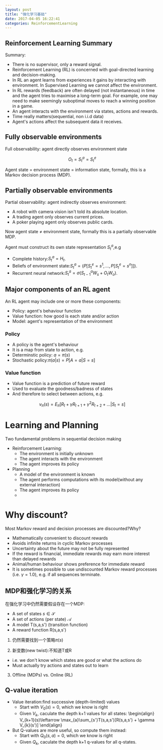 ```yaml
---
layout: post
title: "强化学习基础"
date: 2017-04-05 16:22:41
categories: ReinforcementLearning
---
```

## Reinforcement Learning Summary
Summary:

- There is no supervisor, only a reward signal.
- Reinforcement Learning (RL) is concerned with goal-directed learning and decision-making.
- In RL an agent learns from experiences it gains by interacting with environment. In Supervised Learning we cannot affect the environment.
- In RL rewards (feedback) are often delayed (not instantaneous) in time and the agent tries to maximise a long-term goal. For example, one may need to make seemingly suboptimal moves to reach a winning position in a game.
- An agent interacts with the environment via states, actions and rewards.
- Time really matters(sequential, non i.i.d data)
- Agent's actions affect the subsequent data it receives.

## Fully observable environments
Full observability: agent directly observes environment state

$$
O_t = S_{t}^{a} = S_{t}^{e}
$$

Agent state = environment state = information state, formally, this is a Markov decision process (MDP).

## Partially observable environments
Partial observability: 
agent indirectly observes environment:

- A robot with camera vision isn't told its absolute location.
- A trading agent only observes current prices.
- A poker playing agent only observes public cards.

Now agent state $\neq$ environment state, formally this is a partially observable MDP.

Agent must construct its own state representation $S_{t}^{a}$,e.g

- Complete history:$S_{t}^{a}=H_{t}$.
- Beliefs of environment state:$S_{t}^{a}=(P[S_{t}^{e}=s^1,\ldots,P[S_{t}^{e}=s^n]])$.
- Recurrent neural network:$S_{t}^{a}=\sigma(S_{t-1}^{a}W_{s} + O_{t}W_o)$.

## Major components of an RL agent
An RL agent may include one or more these components:

- Policy: agent's behaviour function
- Value function: how good is each state and/or action
- Model: agent's representation of the environment

### Policy

- A policy is the agent's behaviour
- It is a map from state to action, e.g.
- Determinstic policy: $a = \pi(s)$
- Stochastic policy:$\pi(a|s)= P[A=a|S=s]$

### Value function

- Value function is a prediction of future reward
- Used to evaluate the goodness/badness of states
- And therefore to select between actions, e.g.

$$
v_{\pi}(s) = E_{\pi}[R_t+\gamma R_{t+1}+\gamma^{2}R_{t+2}+\ldots|S_{t}=s]
$$

# Learning and Planning
Two fundamental problems in sequential decision making

- Reinforcement Learning:
	- The environment is initially unknown
	- The agent interacts with the environment
	- The agent improves its policy
- Planning
	- A model of the environment is known
	- The agent performs computations with its model(without any external interaction)
	- The agent improves its policy
	- 

# Why discount?
Most Markov reward and decision processes are discounted?Why?

- Mathematically convenient to discount rewards
- Avoids infinite returns in cyclic Markov processes
- Uncertainty about the future may not be fully represented
- If the reward is financial, immediate rewards may earn more interest than delayed rewards
- Animal/human behaviour shows preference for immediate reward
- It is sometimes possible to use undiscounted Markov reward processes (i.e. $\gamma=1.0$), e.g. if all sequences terminate.

## MDP和强化学习的关系
在强化学习中仍然需要假设存在一个MDP:

- A set of states $s\in \mathcal{S}$
- A set of actions (per state) $\mathcal{A}$
- A model T(s,a,s') (transition function)
- A reward function R(s,a,s')

1. 仍然需要找到一个策略$\pi(s)$

2. 新变数(new twist):不知道T或R

- i.e. we don't know which states are good or what the actions do
- Must actually try actions and states out to learn

3. Offline (MDPs) vs. Online (RL)

## Q-value iteration

- Value iteration:find successive (depth-limited) values
	- Start with $V_{0}(s)=0$, which we know is right
	- Given $V_{k}$, caculate the depth k+1 values for all states:
	\begin{align}
	V_{k+1}(s)\leftarrow \max_{a}\sum_{s'}T(s,a,s')\[R(s,a,s') + \gamma V_{k}(s')\]
	\end{align}
- But Q-values are more useful, so compute them instead:
	- Start with $Q_{0}(s,a)=0$, which we know is right
	- Given $Q_{k}$, caculate the depth k+1 q-values for all q-states.
	